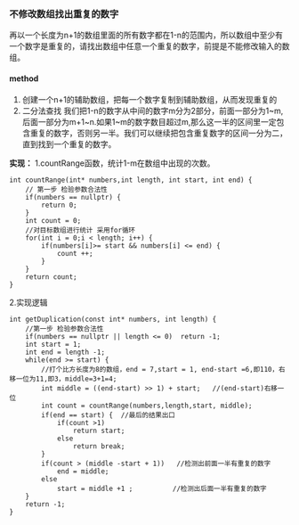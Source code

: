 ### 不修改数组找出重复的数字   
再以一个长度为n+1的数组里面的所有数字都在1-n的范围内，所以数组中至少有一个数字是重复的，请找出数组中任意一个重复的数字，前提是不能修改输入的数组。

#### method
1. 创建一个n+1的辅助数组，把每一个数字复制到辅助数组，从而发现重复的
2. 二分法查找
我们把1-n的数字从中间的数字m分为2部分，前面一部分为1~m,后面一部分为m+1~n.如果1~m的数字数目超过m,那么这一半的区间里一定包含重复的数字，否则另一半。我们可以继续把包含重复数字的区间一分为二，直到找到一个重复的数字。
    
**实现：**
1.countRange函数，统计1-m在数组中出现的次数。
```
int countRange(int* numbers,int length, int start, int end) {
    // 第一步 检验参数合法性
    if(numbers == nullptr) {
        return 0;
    }
    int count = 0;
    //对目标数组进行统计 采用for循环
    for(int i = 0;i < length; i++) {
        if(numbers[i]>= start && numbers[i] <= end) {
            count ++;
        }
    }
    return count; 
}
```
2.实现逻辑  
```
int getDuplication(const int* numbers, int length) {
    //第一步 检验参数合法性
    if(numbers == nullptr || length <= 0)  return -1;
    int start = 1;
    int end = length -1;
    while(end >= start) {
        //打个比方长度为8的数组，end = 7,start = 1, end-start =6,即110，右移一位为11,即3，middle=3+1=4;
        int middle = ((end-start) >> 1) + start;   //(end-start)右移一位
        int count = countRange(numbers,length,start, middle);
        if(end == start) {  //最后的结果出口
            if(count >1)
                return start;
            else 
                return break;
        }
        if(count > (middle -start + 1))   //检测出前面一半有重复的数字
            end = middle;
        else
            start = middle +1 ;          //检测出后面一半有重复的数字
    }
    return -1;
}
```